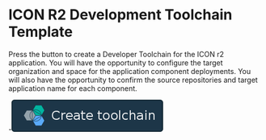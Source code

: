 # ICON R2 Development Toolchain Template

Press the button to create a Developer Toolchain for the ICON r2 application.  You will have the opportunity to configure the target organization and space for the application component deployments.  You will also have the opportunity to confirm the source repositories and target application name for each component.

-[![Deploy To Bluemix](button.png)](https://console.bluemix.net/devops/setup/deploy/?repository=https%3A//github.com/Shifeng-ON/icon-r2-deploy-toolchain&branch=new)
